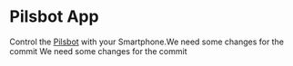 # Pilsbot App

Control the [Pilsbot](http://pilsbot.de/) with your Smartphone.We need some changes for the commit
We need some changes for the commit
